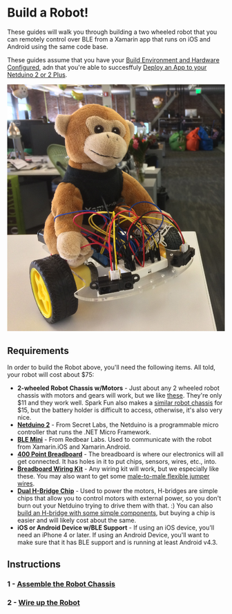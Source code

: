 # Build a Robot!

These guides will walk you through building a two wheeled robot that you can remotely control over BLE from a Xamarin app that runs on iOS and Android using the same code base.

These guides assume that you have your [Build Environment and Hardware Configured](../Getting%20Started/ConfiguringBuildEnv.md), adn that you're able to succesffuly [Deploy an App to your Netduino 2 or 2 Plus](../Getting%20Started/FirstMicroApp.md).

![robot](Robot.jpg)


## Requirements

In order to build the Robot above, you'll need the following items. All told, your robot will cost about $75:

 * **2-wheeled Robot Chassis w/Motors** - Just about any 2 wheeled robot chassis with motors and gears will work, but we like [these](http://www.aliexpress.com/item/New-Motor-Smart-Robot-Car-Chassis-Kit-Speed-Encoder-Battery-Box-For-Arduino-Free-Shipping/1924502066.html). They're only $11 and they work well. Spark Fun also makes a [similar robot chassis](https://www.sparkfun.com/products/10825) for $15, but the battery holder is difficult to access, otherwise, it's also very nice.
 * **[Netduino 2](http://www.amazon.com/Secret-Labs-Netduino-2/dp/B009QOWOFU/ref=sr_1_2?ie=UTF8&qid=1411525496&sr=8-2&keywords=Netduino+2)** - From Secret Labs, the Netduino is a programmable micro controller that runs the .NET Micro Framework.
 * **[BLE Mini](http://redbearlab.com/blemini/)** - From Redbear Labs. Used to communicate with the robot from Xamarin.iOS and Xamarin.Android.
 * **[400 Point Breadboard](http://www.amazon.com/s/ref=nb_sb_noss?url=search-alias%3Daps&field-keywords=400+point+breadboard)** - The breadboard is where our electronics will all get connected. It has holes in it to put chips, sensors, wires, etc., into.
 * **[Breadboard Wiring Kit](http://www.amazon.com/s/ref=nb_sb_noss?url=search-alias%3Daps&field-keywords=140+piece+jumper+kit)** - Any wiring kit will work, but we especially like these. You may also want to get some [male-to-male flexible jumper wires](http://www.amazon.com/Wosang-Solderless-Flexible-Breadboard-Jumper/dp/B005TZJ0AM/ref=sr_1_1?ie=UTF8&qid=1411525786&sr=8-1&keywords=breadboard+wires). 
 * **[Dual H-Bridge Chip](http://www.amazon.com/gp/product/B00GX38FGY/ref=oh_aui_detailpage_o00_s00?ie=UTF8&psc=1)** - Used to power the motors, H-bridges are simple chips that allow you to control motors with external power, so you don't burn out your Netduino trying to drive them with that. :) You can also [build an H-bridge with some simple components](http://www.robotroom.com/BipolarHBridge.html), but buying a chip is easier and will likely cost about the same.
 * **iOS or Android Device w/BLE Support** - If using an iOS device, you'll need an iPhone 4 or later. If using an Android Device, you'll want to make sure that it has BLE support and is running at least Android v4.3.

## Instructions

### 1 - [Assemble the Robot Chassis](AssembleChassis/Readme.md)

### 2 - [Wire up the Robot](Wiring/Readme.md)
